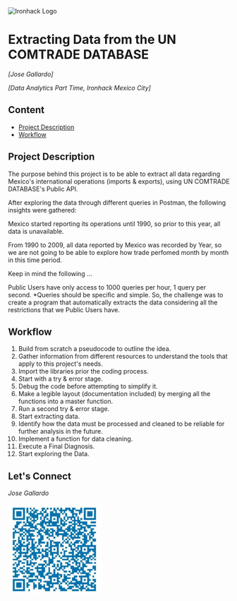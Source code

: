 <img src="https://bit.ly/2VnXWr2" alt="Ironhack Logo" width="100"/>

# Extracting Data from the UN COMTRADE DATABASE
*[Jose Gallardo]*

*[Data Analytics Part Time, Ironhack Mexico City]*

## Content
- [Project Description](#project-description)
- [Workflow](#workflow)

<a name="project-description"></a>

## Project Description
The purpose behind this project is to be able to extract all data regarding Mexico's international operations (imports & exports), using UN COMTRADE DATABASE's Public API.

After exploring the data through different queries in Postman, the following insights were gathered:

Mexico started reporting its operations until 1990, so prior to this year, all data is unavailable.

From 1990 to 2009, all data reported by Mexico was recorded by Year, so we are not going to be able to explore how trade perfomed month by month in this time period.

Keep in mind the following ...

Public Users have only access to 1000 queries per hour, 1 query per second. *Queries should be specific and simple.
So, the challenge was to create a program that automatically extracts the data considering all the restrictions that we Public Users have.

<a name="workflow"></a>

## Workflow
1. Build from scratch a pseudocode to outline the idea.
2. Gather information from different resources to understand the tools that apply to this project's needs.
3. Import the libraries prior the coding process. 
4. Start with a try & error stage. 
5. Debug the code before attempting to simplify it.
6. Make a legible layout (documentation included) by merging all the functions into a master function. 
7. Run a second try & error stage.
8. Start extracting data.
9. Identify how the data must be processed and cleaned to be reliable for further analysis in the future.
10. Implement a function for data cleaning.
11. Execute a Final Diagnosis. 
10. Start exploring the Data.

## Let's Connect

_Jose Gallardo_

<img src="https://github.com/josegallardo-da/project-build-your-own-game/blob/master/img/jg.jpg" alt="LinkedIn" width="210"/>